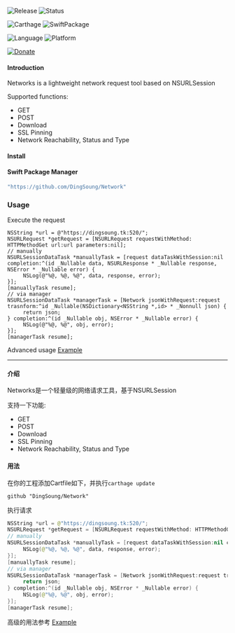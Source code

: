 ![Release](https://img.shields.io/github/release/DingSoung/Network.svg)
![Status](https://travis-ci.org/DingSoung/Network.svg?branch=master)

![Carthage](https://img.shields.io/badge/Carthage-compatible-yellow.svg?style=flat)
![SwiftPackage](https://img.shields.io/badge/SwiftPackage-compatible-E66848.svg?style=flat)

![Language](https://img.shields.io/badge/Swift-5.0-FFAC45.svg?style=flat)
![Platform](http://img.shields.io/badge/Platform-iOS|tvOS|macOS|watchOS-E9C2BD.svg?style=flat)

[![Donate](https://img.shields.io/badge/Donate-PayPal-9EA59D.svg)](https://paypal.me/DingSongwen)

#### Introduction

Networks is a lightweight network request tool based on NSURLSession

Supported functions:

- GET
- POST
- Download
- SSL Pinning
- Network Reachability, Status and Type 

#### Install

#### Swift Package Manager

```swift
"https://github.com/DingSoung/Network"
```

### Usage

Execute the request

```objc
NSString *url = @"https://dingsoung.tk:520/";
NSURLRequest *getRequest = [NSURLRequest requestWithMethod: HTTPMethodGet url:url parameters:nil];
// manually
NSURLSessionDataTask *manuallyTask = [request dataTaskWithSession:nil completion:^(id _Nullable data, NSURLResponse * _Nullable response, NSError * _Nullable error) {
     NSLog(@"%@, %@, %@", data, response, error);
}];
[manuallyTask resume];
// via manager
NSURLSessionDataTask *managerTask = [Network jsonWithRequest:request trasnform:^id _Nullable(NSDictionary<NSString *,id> * _Nonnull json) {
     return json;
} completion:^(id _Nullable obj, NSError * _Nullable error) {
     NSLog(@"%@, %@", obj, error);
}];
[managerTask resume];
```

Advanced usage [Example](https://github.com/DingSoung/Example.git)



------



#### 介绍

Networks是一个轻量级的网络请求工具，基于NSURLSession

支持一下功能:

- GET
- POST
- Download
- SSL Pinning
- Network Reachability, Status and Type 

#### 用法

在你的工程添加Cartfile如下，并执行`carthage update`

```shell
github "DingSoung/Network"
```

执行请求

```Swift
NSString *url = @"https://dingsoung.tk:520/";
NSURLRequest *getRequest = [NSURLRequest requestWithMethod: HTTPMethodGet url:url parameters:nil];
// manually
NSURLSessionDataTask *manuallyTask = [request dataTaskWithSession:nil completion:^(id _Nullable data, NSURLResponse * _Nullable response, NSError * _Nullable error) {
     NSLog(@"%@, %@, %@", data, response, error);
}];
[manuallyTask resume];
// via manager
NSURLSessionDataTask *managerTask = [Network jsonWithRequest:request trasnform:^id _Nullable(NSDictionary<NSString *,id> * _Nonnull json) {
     return json;
} completion:^(id _Nullable obj, NSError * _Nullable error) {
     NSLog(@"%@, %@", obj, error);
}];
[managerTask resume];
```

高级的用法参考 [Example](https://github.com/DingSoung/Example.git)
